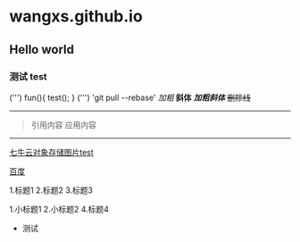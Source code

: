 # wangxs.github.io
## Hello world
### 测试 test
(''')
  fun(){
    test();
  }
(''')
'git pull --rebase'
*加粗*
**斜体**
***加粗斜体***
~~删除线~~
**********
>引用内容
>应用内容
*********
[七牛云对象存储图片test](http://pw5ww2w7x.bkt.clouddn.com/repository-open-graph-template.png)

[百度](http://baidu.com)

1.标题1
2.标题2
3.标题3
   
   1.小标题1
   2.小标题2
4.标题4

* 测试
